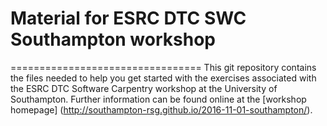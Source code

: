 # Material for ESRC DTC SWC Southampton workshop
=================================
This git repository contains the files needed to help 
you get started with the exercises associated with the 
ESRC DTC Software Carpentry workshop at the University of Southampton. 
Further information can be found online at the [workshop homepage] 
(http://southampton-rsg.github.io/2016-11-01-southampton/).





